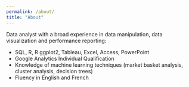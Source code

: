 ```yaml
---
permalink: /about/
title: "About"
---
```


Data analyst with a broad experience in data manipulation, data visualization and performance reporting:
- SQL, R, R ggplot2, Tableau, Excel, Access, PowerPoint
- Google Analytics Individual Qualification
- Knowledge of machine learning techniques (market basket analysis, cluster analysis, decision trees)
- Fluency in English and French
